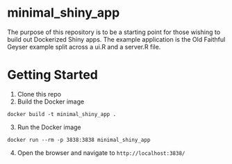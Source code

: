 # minimal_shiny_app

The purpose of this repository is to be a starting point for those wishing to build out Dockerized Shiny apps. The example application is the Old Faithful Geyser example split across a ui.R and a server.R file.

# Getting Started
1. Clone this repo
2. Build the Docker image
```
docker build -t minimal_shiny_app .
```
3. Run the Docker image
```
docker run --rm -p 3838:3838 minimal_shiny_app
```
4. Open the browser and navigate to `http://localhost:3838/`
